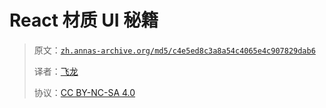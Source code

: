 # React 材质 UI 秘籍

> 原文：[`zh.annas-archive.org/md5/c4e5ed8c3a8a54c4065e4c907829dab6`](https://zh.annas-archive.org/md5/c4e5ed8c3a8a54c4065e4c907829dab6)
> 
> 译者：[飞龙](https://github.com/wizardforcel)
> 
> 协议：[CC BY-NC-SA 4.0](http://creativecommons.org/licenses/by-nc-sa/4.0/)